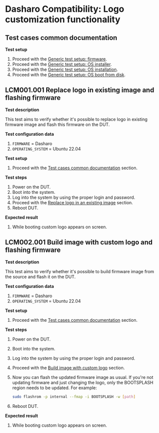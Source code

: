 # Dasharo Compatibility: Logo customization functionality

## Test cases common documentation

**Test setup**

1. Proceed with the
    [Generic test setup: firmware](../../generic-test-setup/#firmware).
1. Proceed with the
    [Generic test setup: OS installer](../../generic-test-setup/#os-installer).
1. Proceed with the
    [Generic test setup: OS installation](../../generic-test-setup/#os-installation).
1. Proceed with the
    [Generic test setup: OS boot from disk](../../generic-test-setup/#os-boot-from-disk).

## LCM001.001 Replace logo in existing image and flashing firmware

**Test description**

This test aims to verify whether it's possible to replace logo in existing
firmware image and flash this firmware on the DUT.

**Test configuration data**

1. `FIRMWARE` = Dasharo
1. `OPERATING_SYSTEM` = Ubuntu 22.04

**Test setup**

1. Proceed with the
    [Test cases common documentation](#test-cases-common-documentation) section.

**Test steps**

1. Power on the DUT.
1. Boot into the system.
1. Log into the system by using the proper login and password.
1. Proceed with the
    [Replace logo in an existing image](../../common-coreboot-docs/custom_logo.md#replace-logo-in-an-existing-image)
    section.
1. Reboot DUT.

**Expected result**

1. While booting custom logo appears on screen.

## LCM002.001 Build image with custom logo and flashing firmware

**Test description**

This test aims to verify whether it's possible to build firmware image from the
source and flash it on the DUT.

**Test configuration data**

1. `FIRMWARE` = Dasharo
1. `OPERATING_SYSTEM` = Ubuntu 22.04

**Test setup**

1. Proceed with the
    [Test cases common documentation](#test-cases-common-documentation) section.

**Test steps**

1. Power on the DUT.
1. Boot into the system.
1. Log into the system by using the proper login and password.
1. Proceed with the
    [Build image with custom logo](../../common-coreboot-docs/custom_logo.md#build-image-with-custom-logo)
    section.
1. Now you can flash the updated firmware image as usual. If you're not updating
firmware and just changing the logo, only the BOOTSPLASH region needs to be
updated. For example:

    ```bash
    sudo flashrom -p internal --fmap -i BOOTSPLASH -w [path]
    ```

1. Reboot DUT.

**Expected result**

1. While booting custom logo appears on screen.
